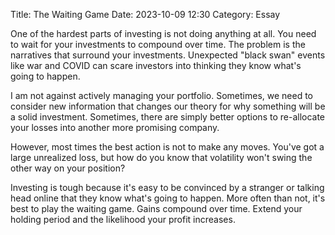 Title: The Waiting Game 
Date: 2023-10-09 12:30 
Category: Essay

One of the hardest parts of investing is not doing anything at all. You need to wait for your investments to compound over time. The problem is the narratives that surround your investments. Unexpected "black swan" events like war and COVID can scare investors into thinking they know what's going to happen.

I am not against actively managing your portfolio. Sometimes, we need to consider new information that changes our theory for why something will be a solid investment. Sometimes, there are simply better options to re-allocate your losses into another more promising company.

However, most times the best action is not to make any moves. You've got a large unrealized loss, but how do you know that volatility won't swing the other way on your position?

Investing is tough because it's easy to be convinced by a stranger or talking head online that they know what's going to happen. More often than not, it's best to play the waiting game. Gains compound over time. Extend your holding period and the likelihood your profit increases.
